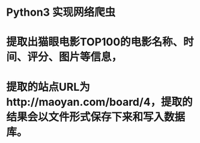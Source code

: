 # Python3 实现网络爬虫

# 提取出猫眼电影TOP100的电影名称、时间、评分、图片等信息，
# 提取的站点URL为http://maoyan.com/board/4，提取的结果会以文件形式保存下来和写入数据库。